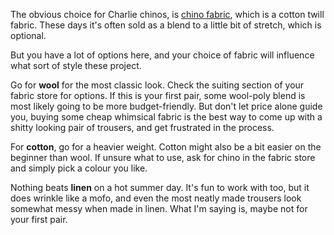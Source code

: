 The obvious choice for Charlie chinos, is [chino fabric](https://en.wikipedia.org/wiki/Chino\_cloth), which is a cotton twill fabric.
These days it's often sold as a blend to a little bit of stretch, which is optional.

But you have a lot of options here, and your choice of fabric will influence what sort of style these project.

Go for **wool** for the most classic look. Check the suiting section of your fabric store for options.
If this is your first pair, some wool-poly blend is most likely going to be more budget-friendly.
But don't let price alone guide you, buying some cheap whimsical fabric is the best way to come up with a shitty looking pair of trousers, and get frustrated in the process.

For **cotton**, go for a heavier weight. Cotton might also be a bit easier on the beginner than wool.
If unsure what to use, ask for chino in the fabric store and simply pick a colour you like.

Nothing beats **linen** on a hot summer day.
It's fun to work with too, but it does wrinkle like a mofo, and even the most neatly made trousers look somewhat messy when made in linen.
What I'm saying is, maybe not for your first pair.
